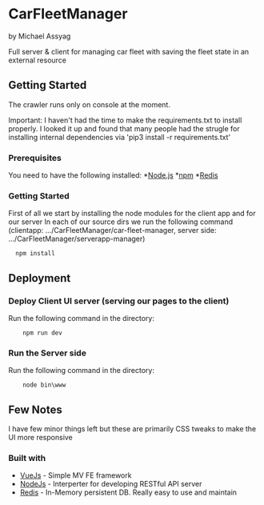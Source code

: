 # CarFleetManager
by Michael Assyag

Full server & client for managing car fleet with saving the fleet state in an external resource

## Getting Started

The crawler runs only on console at the moment.

Important: I haven't had the time to make the requirements.txt to install properly. I looked it up and found that many people had the strugle for installing internal dependencies via 'pip3 install -r requirements.txt'

### Prerequisites

You need to have the following installed:
*[Node.js](https://nodejs.org/en/)
*[npm](https://www.npmjs.com/)
*[Redis](https://redis.io/)

### Getting Started

First of all we start by installing the node modules for the client app and for our server
In each of our source dirs we run the following command 
(clientapp: .../CarFleetManager/car-fleet-manager, server side: .../CarFleetManager/serverapp-manager)

```
  npm install
```

## Deployment

### Deploy Client UI server (serving our pages to the client)

Run the following command in the directory:

```
    npm run dev
```

### Run the Server side

Run the following command in the directory:

```
    node bin\www
```

## Few Notes
I have few minor things left but these are primarily CSS tweaks to make the UI more responsive

### Built with

* [VueJs](http://docs.python-requests.org/en/master/) - Simple MV FE framework
* [NodeJs](https://nodejs.org/en/) - Interperter for developing RESTful API server
* [Redis](https://redis.io/) - In-Memory persistent DB. Really easy to use and maintain

